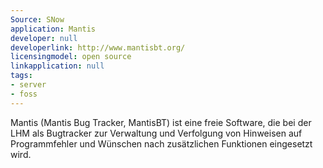 ```yaml
---
Source: SNow
application: Mantis
developer: null
developerlink: http://www.mantisbt.org/
licensingmodel: open source
linkapplication: null
tags:
- server
- foss
---
```

Mantis (Mantis Bug Tracker, MantisBT) ist eine freie Software, die bei der LHM als Bugtracker zur Verwaltung und Verfolgung von Hinweisen auf Programmfehler und  Wünschen nach zusätzlichen Funktionen eingesetzt wird.
